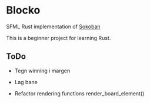 # Blocko
SFML Rust implementation of [Sokoban](https://en.wikipedia.org/wiki/Sokoban)

This is a beginner project for learning Rust.

## ToDo
- Tegn winning i margen
- Lag bane

- Refactor rendering functions render_board_element()
